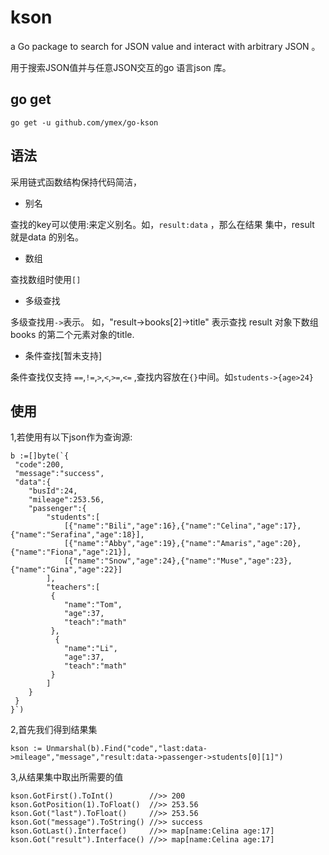 # kson
a Go package to search for JSON value and  interact with arbitrary JSON 。

用于搜索JSON值并与任意JSON交互的go 语言json 库。


## go get

```
go get -u github.com/ymex/go-kson
```

## 语法

采用链式函数结构保持代码简洁，

- 别名

查找的key可以使用:来定义别名。如，`result:data` ，那么在结果 集中，result 就是data 的别名。

- 数组

查找数组时使用`[] `

- 多级查找

多级查找用`->`表示。 如，"result->books[2]->title" 表示查找 result 对象下数组books 的第二个元素对象的title.

- 条件查找[暂未支持]

条件查找仅支持 `==`,`!=`,`>`,`<`,`>=`,`<=` ,查找内容放在`{}`中间。如`students->{age>24}`


## 使用

1,若使用有以下json作为查询源:

```
b :=[]byte(`{
 "code":200,
 "message":"success",
 "data":{
    "busId":24,
    "mileage":253.56,
    "passenger":{
        "students":[
            [{"name":"Bili","age":16},{"name":"Celina","age":17},{"name":"Serafina","age":18}],
            [{"name":"Abby","age":19},{"name":"Amaris","age":20},{"name":"Fiona","age":21}],
            [{"name":"Snow","age":24},{"name":"Muse","age":23},{"name":"Gina","age":22}]
        ],
        "teachers":[
         {
            "name":"Tom",
            "age":37,
            "teach":"math"
         },
          {
            "name":"Li",
            "age":37,
            "teach":"math"
         }
        ]
    }
 }
}`)
```
2,首先我们得到结果集
```
kson := Unmarshal(b).Find("code","last:data->mileage","message","result:data->passenger->students[0][1]")
```

3,从结果集中取出所需要的值

```
kson.GotFirst().ToInt()        //>> 200
kson.GotPosition(1).ToFloat()  //>> 253.56
kson.Got("last").ToFloat()     //>> 253.56
kson.Got("message").ToString() //>> success
kson.GotLast().Interface()     //>> map[name:Celina age:17]
kson.Got("result").Interface() //>> map[name:Celina age:17]
```
